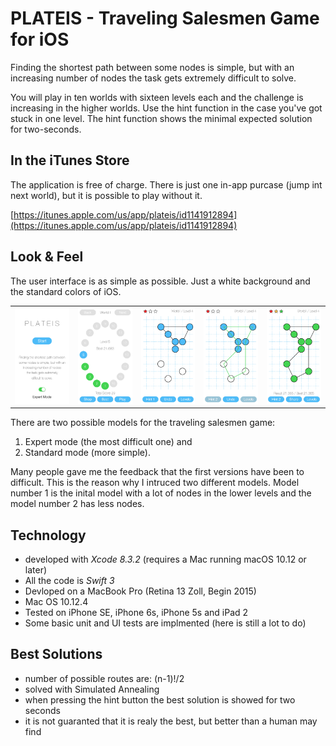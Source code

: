 # PLATEIS - Traveling Salesmen Game for iOS 

Finding the shortest path between some nodes is simple, but with an increasing number of nodes the task gets extremely difficult to solve. 

You will play in ten worlds with sixteen levels each and the challenge is increasing in the higher worlds. Use the hint function in the case you've got stuck in one level. The hint function shows the minimal expected solution for two-seconds. 

## In the iTunes Store

The application is free of charge. There is just one in-app purcase (jump int next world), but it is possible to play without it.

[https://itunes.apple.com/us/app/plateis/id1141912894](https://itunes.apple.com/us/app/plateis/id1141912894)

## Look & Feel

The user interface is as simple as possible. Just a white background and the standard colors of iOS. 

<table>
  <col width="18%">
  <col width="18%">
  <col width="18%">
  <col width="18%">
  <col width="18%">
  <tr>
    <td><img src="/images/plateis-screen-01.jpg" alt="test image size"  width="100%"></td>
    <td><img src="/images/plateis-screen-02.jpg" alt="test image size"  width="100%"></td>
    <td><img src="/images/plateis-screen-03.jpg" alt="test image size"  width="100%"></td>
    <td><img src="/images/plateis-screen-04.jpg" alt="test image size"  width="100%"></td>
    <td><img src="/images/plateis-screen-05.jpg" alt="test image size"  width="100%"></td>
  </tr>
 </table>

There are two possible models for the traveling salesmen game: 
1. Expert mode (the most difficult one) and 
2. Standard mode (more simple). 

Many people gave me the feedback that the first versions have been to difficult. This is the reason why I intruced two different models. Model number 1 is the inital model with a lot of nodes in the lower levels and the model number 2 has less nodes. 

## Technology
- developed with *Xcode 8.3.2* (requires a Mac running macOS 10.12 or later) 
- All the code is *Swift 3* 
- Devloped on a MacBook Pro (Retina 13 Zoll, Begin 2015) 
- Mac OS 10.12.4 
- Tested on iPhone SE, iPhone 6s, iPhone 5s and iPad 2
- Some basic unit and UI tests are implmented (here is still a lot to do)

## Best Solutions 
- number of possible routes are: (n-1)!/2 
- solved with Simulated Annealing
- when pressing the hint button the best solution is showed for two seconds
- it is not guaranted that it is realy the best, but better than a human may find
